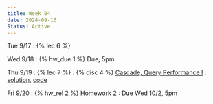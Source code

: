 ```yaml
---
title: Week 04
date: 2024-09-16
Status: Active
---
```


Tue 9/17
: {% lec 6 %}

Wed 9/18
: {% hw_due 1 %} Due, 5pm

Thu 9/19
: {% lec 7 %}
: {% disc 4 %} [Cascade, Query Performance I](https://drive.google.com/file/d/1q0e1zozW5jgqKm5sqpOPk0mc2aaLp7lI/view?usp=sharing)
  : [solution](https://drive.google.com/file/d/1Nq3AH7NTmd8TsaxP7amRwvx5mCylCP8D/view?usp=sharing), [code](http://data101.datahub.berkeley.edu/hub/user-redirect/git-pull?repo=https%3A%2F%2Fgithub.com%2Fcal-data-eng%2Ffa24-materials&urlpath=tree%2Ffa24-materials%2Fdisc%2Fdisc04%2Fdisc04.ipynb&branch=main)

Fri 9/20
: {% hw_rel 2 %} [Homework 2](https://www.gradescope.com/courses/835949/assignments/4973140)
  : Due Wed 10/2, 5pm
